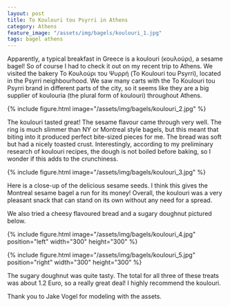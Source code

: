 ```yaml
---
layout: post
title: To Koulouri tou Psyrri in Athens
category: Athens
feature_image: "/assets/img/bagels/koulouri_1.jpg"
tags: bagel athens
---
```


Apparently, a typical breakfast in Greece is a koulouri (κουλούρι), a sesame bagel! So of course I had to check it out on my recent trip to Athens. We visited the bakery Το Κουλούρι του Ψυρρή (To Koulouri tou Psyrri), located in the Psyrri neighbourhood. We saw many carts with the To Koulouri tou Psyrri brand in different parts of the city, so it seems like they are a big supplier of koulouria (the plural form of koulouri) throughout Athens.

{% include figure.html image="/assets/img/bagels/koulouri_2.jpg" %}

The koulouri tasted great! The sesame flavour came through very well. The ring is much slimmer than NY or Montreal style bagels, but this meant that biting into it produced perfect bite-sized pieces for me. The bread was soft but had a nicely toasted crust. Interestingly, according to my preliminary research of koulouri recipes, the dough is not boiled before baking, so I wonder if this adds to the crunchiness. 

{% include figure.html image="/assets/img/bagels/koulouri_3.jpg" %}

Here is a close-up of the delicious sesame seeds. I think this gives the Montreal sesame bagel a run for its money! Overall, the koulouri was a very pleasant snack that can stand on its own without any need for a spread. 

We also tried a cheesy flavoured bread and a sugary doughnut pictured below. 

{% include figure.html image="/assets/img/bagels/koulouri_4.jpg" position="left" width="300" height="300" %}

{% include figure.html image="/assets/img/bagels/koulouri_5.jpg" position="right" width="300" height="300" %}


The sugary doughnut was quite tasty. The total for all three of these treats was about 1.2 Euro, so a really great deal! I highly recommend the koulouri.

Thank you to Jake Vogel for modeling with the assets.
